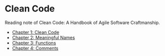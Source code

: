 # Clean Code

Reading note of Clean Code: A Handbook of Agile Software Craftmanship.

* [Chapter 1: Clean Code](./1%20Clean%20Code.md)
* [Chapter 2: Meaningful Names](./2%20Meaningful%20Names.md)
* [Chapter 3: Functions](./3%20Functions.md)
* [Chapter 4: Comments](./4%20Comments.md)

